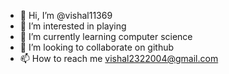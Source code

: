- 👋 Hi, I’m @vishal11369
- 👀 I’m interested in playing
- 🌱 I’m currently learning computer science
- 💞️ I’m looking to collaborate on github
- 📫 How to reach me vishal2322004@gmail.com

<!---
vishal11369/vishal11369 is a ✨ special ✨ repository because its `README.md` (this file) appears on your GitHub profile.
You can click the Preview link to take a look at your changes.
--->
